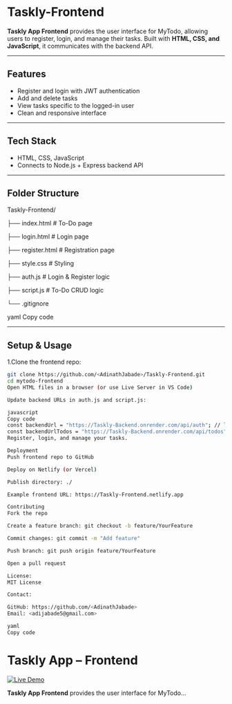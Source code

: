 # **Taskly-Frontend**


**Taskly App Frontend** provides the user interface for MyTodo, allowing users to register, login, and manage their tasks. Built with **HTML, CSS, and JavaScript**, it communicates with the backend API.

---

## **Features**

- Register and login with JWT authentication  
- Add and delete tasks  
- View tasks specific to the logged-in user  
- Clean and responsive interface  

---

## **Tech Stack**

- HTML, CSS, JavaScript  
- Connects to Node.js + Express backend API  

---

## **Folder Structure**

Taskly-Frontend/

├── index.html # To-Do page

├── login.html # Login page

├── register.html # Registration page

├── style.css # Styling

├── auth.js # Login & Register logic

├── script.js # To-Do CRUD logic

└── .gitignore

yaml
Copy code

---

## **Setup & Usage**

1.Clone the frontend repo:
```bash
git clone https://github.com/<AdinathJabade>/Taskly-Frontend.git
cd mytodo-frontend
Open HTML files in a browser (or use Live Server in VS Code)

Update backend URLs in auth.js and script.js:

javascript
Copy code
const backendUrl = "https://Taskly-Backend.onrender.com/api/auth"; // login/register
const backendUrlTodos = "https://Taskly-Backend.onrender.com/api/todos"; // tasks
Register, login, and manage your tasks.

Deployment
Push frontend repo to GitHub

Deploy on Netlify (or Vercel)

Publish directory: ./

Example frontend URL: https://Taskly-Frontend.netlify.app

Contributing
Fork the repo

Create a feature branch: git checkout -b feature/YourFeature

Commit changes: git commit -m "Add feature"

Push branch: git push origin feature/YourFeature

Open a pull request

License:
MIT License

Contact:

GitHub: https://github.com/<AdinathJabade>
Email: <adijabade5@gmail.com>

yaml
Copy code

```
# **Taskly App – Frontend**

[![Live Demo](https://img.shields.io/badge/Live-Demo-blue)](https://Taskly-Frontend.netlify.app)

**Taskly App Frontend** provides the user interface for MyTodo...









